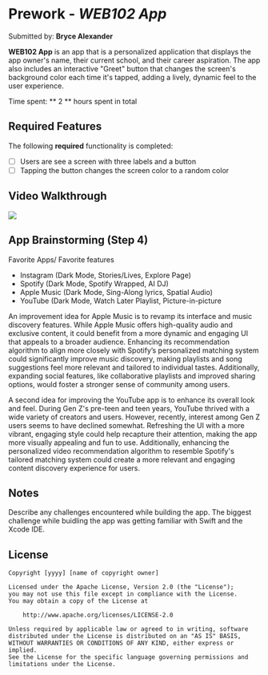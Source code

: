 # Prework - *WEB102 App*

Submitted by: **Bryce Alexander**

**WEB102 App** is an app that is a personalized application that displays the app owner's name, their current school, and their career aspiration. The app also includes an interactive "Greet" button that changes the screen's background color each time it's tapped, adding a lively, dynamic feel to the user experience.

Time spent: ** 2 ** hours spent in total

## Required Features

The following **required** functionality is completed:

- [ ] Users are see a screen with three labels and a button
- [ ] Tapping the button changes the screen color to a random color
 
## Video Walkthrough
<div>
    <a href="https://www.loom.com/share/f6bf6f05aee8464c937837055b136571">
    </a>
    <a href="https://www.loom.com/share/f6bf6f05aee8464c937837055b136571">
      <img style="max-width:300px;" src="https://cdn.loom.com/sessions/thumbnails/f6bf6f05aee8464c937837055b136571-a9298c7d41b6bc50-full-play.gif">
    </a>
  </div>

## App Brainstorming (Step 4)

Favorite Apps/ Favorite features
- Instagram (Dark Mode, Stories/Lives, Explore Page)
- Spotify (Dark Mode, Spotify Wrapped, AI DJ)
- Apple Music (Dark Mode, Sing-Along lyrics, Spatial Audio)
- YouTube (Dark Mode, Watch Later Playlist, Picture-in-picture

An improvement idea for Apple Music is to revamp its interface and music discovery features. While Apple Music offers high-quality audio and exclusive content, it could benefit from a more dynamic and engaging UI that appeals to a broader audience. Enhancing its recommendation algorithm to align more closely with Spotify’s personalized matching system could significantly improve music discovery, making playlists and song suggestions feel more relevant and tailored to individual tastes. Additionally, expanding social features, like collaborative playlists and improved sharing options, would foster a stronger sense of community among users.

A second idea for improving the YouTube app is to enhance its overall look and feel. During Gen Z's pre-teen and teen years, YouTube thrived with a wide variety of creators and users. However, recently, interest among Gen Z users seems to have declined somewhat. Refreshing the UI with a more vibrant, engaging style could help recapture their attention, making the app more visually appealing and fun to use. Additionally, enhancing the personalized video recommendation algorithm to resemble Spotify's tailored matching system could create a more relevant and engaging content discovery experience for users.
## Notes

Describe any challenges encountered while building the app.
The biggest challenge while buidling the app was getting familiar with Swift and the Xcode IDE.

## License

    Copyright [yyyy] [name of copyright owner]

    Licensed under the Apache License, Version 2.0 (the "License");
    you may not use this file except in compliance with the License.
    You may obtain a copy of the License at

        http://www.apache.org/licenses/LICENSE-2.0

    Unless required by applicable law or agreed to in writing, software
    distributed under the License is distributed on an "AS IS" BASIS,
    WITHOUT WARRANTIES OR CONDITIONS OF ANY KIND, either express or implied.
    See the License for the specific language governing permissions and
    limitations under the License.
